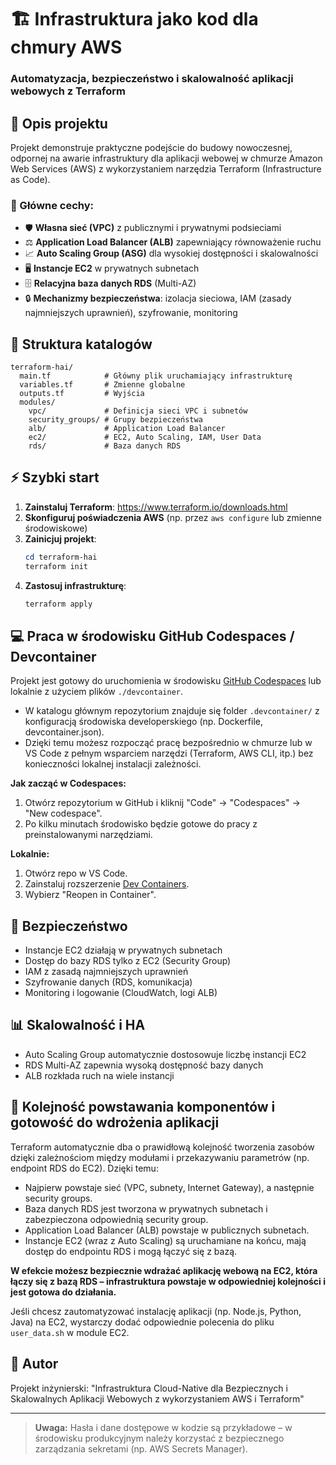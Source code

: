 # 🏗️ Infrastruktura jako kod dla chmury AWS

### Automatyzacja, bezpieczeństwo i skalowalność aplikacji webowych z Terraform

## 📝 Opis projektu

Projekt demonstruje praktyczne podejście do budowy nowoczesnej, odpornej na awarie infrastruktury dla aplikacji webowej w chmurze Amazon Web Services (AWS) z wykorzystaniem narzędzia Terraform (Infrastructure as Code).

### 🚀 Główne cechy:
- 🛡️ **Własna sieć (VPC)** z publicznymi i prywatnymi podsieciami
- ⚖️ **Application Load Balancer (ALB)** zapewniający równoważenie ruchu
- 📈 **Auto Scaling Group (ASG)** dla wysokiej dostępności i skalowalności
- 🖥️ **Instancje EC2** w prywatnych subnetach
- 🗄️ **Relacyjna baza danych RDS** (Multi-AZ)
- 🔒 **Mechanizmy bezpieczeństwa**: izolacja sieciowa, IAM (zasady najmniejszych uprawnień), szyfrowanie, monitoring

## 📁 Struktura katalogów

```
terraform-hai/
  main.tf            # Główny plik uruchamiający infrastrukturę
  variables.tf       # Zmienne globalne
  outputs.tf         # Wyjścia
  modules/
    vpc/             # Definicja sieci VPC i subnetów
    security_groups/ # Grupy bezpieczeństwa
    alb/             # Application Load Balancer
    ec2/             # EC2, Auto Scaling, IAM, User Data
    rds/             # Baza danych RDS
```

## ⚡ Szybki start

1. **Zainstaluj Terraform**: https://www.terraform.io/downloads.html
2. **Skonfiguruj poświadczenia AWS** (np. przez `aws configure` lub zmienne środowiskowe)
3. **Zainicjuj projekt**:
   ```powershell
   cd terraform-hai
   terraform init
   ```
4. **Zastosuj infrastrukturę**:
   ```powershell
   terraform apply
   ```

## 💻 Praca w środowisku GitHub Codespaces / Devcontainer

Projekt jest gotowy do uruchomienia w środowisku [GitHub Codespaces](https://github.com/features/codespaces) lub lokalnie z użyciem plików `./devcontainer`.

- W katalogu głównym repozytorium znajduje się folder `.devcontainer/` z konfiguracją środowiska developerskiego (np. Dockerfile, devcontainer.json).
- Dzięki temu możesz rozpocząć pracę bezpośrednio w chmurze lub w VS Code z pełnym wsparciem narzędzi (Terraform, AWS CLI, itp.) bez konieczności lokalnej instalacji zależności.

**Jak zacząć w Codespaces:**
1. Otwórz repozytorium w GitHub i kliknij "Code" → "Codespaces" → "New codespace".
2. Po kilku minutach środowisko będzie gotowe do pracy z preinstalowanymi narzędziami.

**Lokalnie:**
1. Otwórz repo w VS Code.
2. Zainstaluj rozszerzenie [Dev Containers](https://marketplace.visualstudio.com/items?itemName=ms-vscode-remote.remote-containers).
3. Wybierz "Reopen in Container".

## 🔐 Bezpieczeństwo
- Instancje EC2 działają w prywatnych subnetach
- Dostęp do bazy RDS tylko z EC2 (Security Group)
- IAM z zasadą najmniejszych uprawnień
- Szyfrowanie danych (RDS, komunikacja)
- Monitoring i logowanie (CloudWatch, logi ALB)

## 📊 Skalowalność i HA
- Auto Scaling Group automatycznie dostosowuje liczbę instancji EC2
- RDS Multi-AZ zapewnia wysoką dostępność bazy danych
- ALB rozkłada ruch na wiele instancji

## 🔗 Kolejność powstawania komponentów i gotowość do wdrożenia aplikacji

Terraform automatycznie dba o prawidłową kolejność tworzenia zasobów dzięki zależnościom między modułami i przekazywaniu parametrów (np. endpoint RDS do EC2). Dzięki temu:

- Najpierw powstaje sieć (VPC, subnety, Internet Gateway), a następnie security groups.
- Baza danych RDS jest tworzona w prywatnych subnetach i zabezpieczona odpowiednią security group.
- Application Load Balancer (ALB) powstaje w publicznych subnetach.
- Instancje EC2 (wraz z Auto Scaling) są uruchamiane na końcu, mają dostęp do endpointu RDS i mogą łączyć się z bazą.

**W efekcie możesz bezpiecznie wdrażać aplikację webową na EC2, która łączy się z bazą RDS – infrastruktura powstaje w odpowiedniej kolejności i jest gotowa do działania.**

Jeśli chcesz zautomatyzować instalację aplikacji (np. Node.js, Python, Java) na EC2, wystarczy dodać odpowiednie polecenia do pliku `user_data.sh` w module EC2.

## 👤 Autor
Projekt inżynierski: "Infrastruktura Cloud-Native dla Bezpiecznych i Skalowalnych Aplikacji Webowych z wykorzystaniem AWS i Terraform"

---

> **Uwaga:** Hasła i dane dostępowe w kodzie są przykładowe – w środowisku produkcyjnym należy korzystać z bezpiecznego zarządzania sekretami (np. AWS Secrets Manager).
